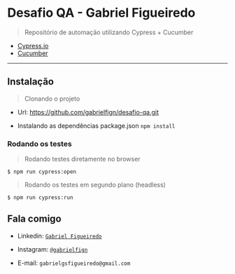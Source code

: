 # Desafio QA - Gabriel Figueiredo

> Repositório de automação utilizando Cypress + Cucumber

- [Cypress.io](https://www.cypress.io/)
- [Cucumber](https://cucumber.io/)
---

## Instalação

> Clonando o projeto
 - Url: https://github.com/gabrielfign/desafio-qa.git

- Instalando as dependências package.json
`npm install`

### Rodando os testes

> Rodando testes diretamente no browser

```shell
$ npm run cypress:open
```

> Rodando os testes em segundo plano (headless)

```shell
$ npm run cypress:run
```

## Fala comigo

- Linkedin: <a href="https://www.linkedin.com/in/gabriel-figueiredo-109752103/" target="_blank">`Gabriel Figueiredo`</a>

- Instagram:  <a href="https://www.instagram.com/gabrielfign/" target="_blank">`@gabrielfign`</a>

- E-mail: `gabrielgsfigueiredo@gmail.com`